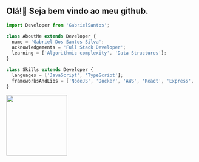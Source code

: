 ## Olá!👋 Seja bem vindo ao meu github.


```Typescript
import Developer from 'GabrielSantos';

class AboutMe extends Developer {
  name = 'Gabriel Dos Santos Silva';
  acknowledgements = 'Full Stack Developer';
  learning = ['Algorithmic complexity', 'Data Structures'];
}

class Skills extends Developer {
  languages = ['JavaScript', 'TypeScript'];
  frameworksAndLibs = ['NodeJS', 'Docker', 'AWS', 'React', 'Express', 'Axios', 'Knex', 'MySQL', 'Jest', 'material-ui', 'Others'];
}
```

<div align="lefth">
  <a href="https://github.com/Programmer-Gabriel-Santos">
  <img height="160em" src="https://github-readme-stats.vercel.app/api?username=Programmer-Gabriel-Santos&show_icons=true&theme=gruvbox&include_all_commits=true&count_private=true"/>
</div>

